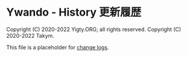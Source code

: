 # Ywando - History 更新履歴
Copyright (C) 2020-2022 Yigty.ORG; all rights reserved.
Copyright (C) 2020-2022 Takym.

This file is a placeholder for [change logs](https://keepachangelog.com/).

